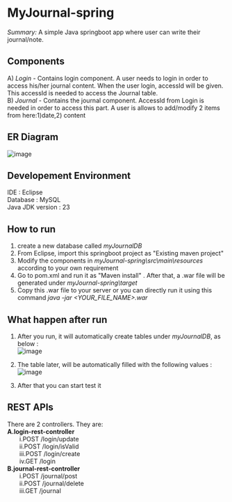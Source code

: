 # MyJournal-spring
<i>Summary:</i> A simple Java springboot app where user can write their journal/note.

## Components
A) <i>Login</i> - Contains login component. A user needs to login in order to access his/her journal content. When the user login, accessId will be given. This accessId is needed to access the Journal table. <br/>
B) <i>Journal</i> - Contains the journal component. AccessId from Login is needed in order to access this part. A user is allows to add/modify 2 items from here:1)date,2) content <br/> 

## ER Diagram
![image](https://github.com/user-attachments/assets/6cfab974-5087-44cb-98c3-6b781ab9cb6e)

## Developement Environment
IDE : Eclipse <br/>
Database : MySQL <br/>
Java JDK version : 23 <br />

## How to run
1) create a new database called <i>myJournalDB</i> <br/>
2) From Eclipse, import this springboot project as "Existing maven project" <br/>
3) Modify the components in <i>myJournal-spring\src\main\resources</i> according to your own requirement <br/>
4) Go to pom.xml and run it as "Maven install" . After that, a .war file will be generated under <i>myJournal-spring\target</i> <br/>
5) Copy this .war file to your server or you can directly run it using this command <i>java -jar <YOUR_FILE_NAME>.war </i>

## What happen after run
1) After you run, it will automatically create tables under <i>myJournalDB</i>, as below : <br/>
![image](https://github.com/user-attachments/assets/800773a4-ffb6-4229-9712-c74525700772)

2) The table later, will be automatically filled with the following values : <br/>
![image](https://github.com/user-attachments/assets/20888663-5771-4e73-b7c5-3c6b1097a49f)
3) After that you can start test it

## REST APIs
There are 2 controllers. They are: <br/>
<b>A.login-rest-controller </b><br/>
&emsp;&emsp;i.POST /login/update <br/>
&emsp;&emsp;ii.POST /login/isValid <br/>
&emsp;&emsp;iii.POST /login/create <br/>
&emsp;&emsp;iv.GET /login <br/>
<b>B.journal-rest-controller </b><br/>
&emsp;&emsp;i.POST /journal/post <br/>
&emsp;&emsp;ii.POST /journal/delete <br/>
&emsp;&emsp;iii.GET /journal <br/>
